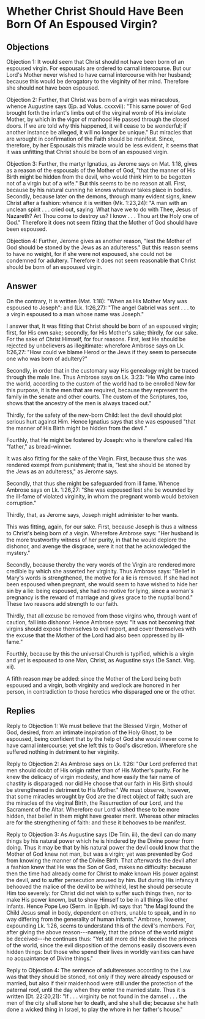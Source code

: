 # Whether Christ Should Have Been Born Of An Espoused Virgin?

## Objections

Objection 1: It would seem that Christ should not have been born of an espoused virgin. For espousals are ordered to carnal intercourse. But our Lord's Mother never wished to have carnal intercourse with her husband; because this would be derogatory to the virginity of her mind. Therefore she should not have been espoused.

Objection 2: Further, that Christ was born of a virgin was miraculous, whence Augustine says (Ep. ad Volus. cxxxvii): "This same power of God brought forth the infant's limbs out of the virginal womb of His inviolate Mother, by which in the vigor of manhood He passed through the closed doors. If we are told why this happened, it will cease to be wonderful; if another instance be alleged, it will no longer be unique." But miracles that are wrought in confirmation of the Faith should be manifest. Since, therefore, by her Espousals this miracle would be less evident, it seems that it was unfitting that Christ should be born of an espoused virgin.

Objection 3: Further, the martyr Ignatius, as Jerome says on Mat. 1:18, gives as a reason of the espousals of the Mother of God, "that the manner of His Birth might be hidden from the devil, who would think Him to be begotten not of a virgin but of a wife." But this seems to be no reason at all. First, because by his natural cunning he knows whatever takes place in bodies. Secondly, because later on the demons, through many evident signs, knew Christ after a fashion: whence it is written (Mk. 1:23,24): "A man with an unclean spirit . . . cried out, saying: What have we to do with Thee, Jesus of Nazareth? Art Thou come to destroy us? I know . . . Thou art the Holy one of God." Therefore it does not seem fitting that the Mother of God should have been espoused.

Objection 4: Further, Jerome gives as another reason, "lest the Mother of God should be stoned by the Jews as an adulteress." But this reason seems to have no weight, for if she were not espoused, she could not be condemned for adultery. Therefore it does not seem reasonable that Christ should be born of an espoused virgin.

## Answer

On the contrary, It is written (Mat. 1:18): "When as His Mother Mary was espoused to Joseph": and (Lk. 1:26,27): "The angel Gabriel was sent . . . to a virgin espoused to a man whose name was Joseph."

I answer that, It was fitting that Christ should be born of an espoused virgin; first, for His own sake; secondly, for His Mother's sake; thirdly, for our sake. For the sake of Christ Himself, for four reasons. First, lest He should be rejected by unbelievers as illegitimate: wherefore Ambrose says on Lk. 1:26,27: "How could we blame Herod or the Jews if they seem to persecute one who was born of adultery?"

Secondly, in order that in the customary way His genealogy might be traced through the male line. Thus Ambrose says on Lk. 3:23: "He Who came into the world, according to the custom of the world had to be enrolled Now for this purpose, it is the men that are required, because they represent the family in the senate and other courts. The custom of the Scriptures, too, shows that the ancestry of the men is always traced out."

Thirdly, for the safety of the new-born Child: lest the devil should plot serious hurt against Him. Hence Ignatius says that she was espoused "that the manner of His Birth might be hidden from the devil."

Fourthly, that He might be fostered by Joseph: who is therefore called His "father," as bread-winner.

It was also fitting for the sake of the Virgin. First, because thus she was rendered exempt from punishment; that is, "lest she should be stoned by the Jews as an adulteress," as Jerome says.

Secondly, that thus she might be safeguarded from ill fame. Whence Ambrose says on Lk. 1:26,27: "She was espoused lest she be wounded by the ill-fame of violated virginity, in whom the pregnant womb would betoken corruption."

Thirdly, that, as Jerome says, Joseph might administer to her wants.

This was fitting, again, for our sake. First, because Joseph is thus a witness to Christ's being born of a virgin. Wherefore Ambrose says: "Her husband is the more trustworthy witness of her purity, in that he would deplore the dishonor, and avenge the disgrace, were it not that he acknowledged the mystery."

Secondly, because thereby the very words of the Virgin are rendered more credible by which she asserted her virginity. Thus Ambrose says: "Belief in Mary's words is strengthened, the motive for a lie is removed. If she had not been espoused when pregnant, she would seem to have wished to hide her sin by a lie: being espoused, she had no motive for lying, since a woman's pregnancy is the reward of marriage and gives grace to the nuptial bond." These two reasons add strength to our faith.

Thirdly, that all excuse be removed from those virgins who, through want of caution, fall into dishonor. Hence Ambrose says: "It was not becoming that virgins should expose themselves to evil report, and cover themselves with the excuse that the Mother of the Lord had also been oppressed by ill-fame."

Fourthly, because by this the universal Church is typified, which is a virgin and yet is espoused to one Man, Christ, as Augustine says (De Sanct. Virg. xii).

A fifth reason may be added: since the Mother of the Lord being both espoused and a virgin, both virginity and wedlock are honored in her person, in contradiction to those heretics who disparaged one or the other.

## Replies

Reply to Objection 1: We must believe that the Blessed Virgin, Mother of God, desired, from an intimate inspiration of the Holy Ghost, to be espoused, being confident that by the help of God she would never come to have carnal intercourse: yet she left this to God's discretion. Wherefore she suffered nothing in detriment to her virginity.

Reply to Objection 2: As Ambrose says on Lk. 1:26: "Our Lord preferred that men should doubt of His origin rather than of His Mother's purity. For he knew the delicacy of virgin modesty, and how easily the fair name of chastity is disparaged: nor did He choose that our faith in His Birth should be strengthened in detriment to His Mother." We must observe, however, that some miracles wrought by God are the direct object of faith; such are the miracles of the virginal Birth, the Resurrection of our Lord, and the Sacrament of the Altar. Wherefore our Lord wished these to be more hidden, that belief in them might have greater merit. Whereas other miracles are for the strengthening of faith: and these it behooves to be manifest.

Reply to Objection 3: As Augustine says (De Trin. iii), the devil can do many things by his natural power which he is hindered by the Divine power from doing. Thus it may be that by his natural power the devil could know that the Mother of God knew not man, but was a virgin; yet was prevented by God from knowing the manner of the Divine Birth. That afterwards the devil after a fashion knew that He was the Son of God, makes no difficulty: because then the time had already come for Christ to make known His power against the devil, and to suffer persecution aroused by him. But during His infancy it behooved the malice of the devil to be withheld, lest he should persecute Him too severely: for Christ did not wish to suffer such things then, nor to make His power known, but to show Himself to be in all things like other infants. Hence Pope Leo (Serm. in Epiph. iv) says that "the Magi found the Child Jesus small in body, dependent on others, unable to speak, and in no way differing from the generality of human infants." Ambrose, however, expounding Lk. 1:26, seems to understand this of the devil's members. For, after giving the above reason---namely, that the prince of the world might be deceived---he continues thus: "Yet still more did He deceive the princes of the world, since the evil disposition of the demons easily discovers even hidden things: but those who spend their lives in worldly vanities can have no acquaintance of Divine things."

Reply to Objection 4: The sentence of adulteresses according to the Law was that they should be stoned, not only if they were already espoused or married, but also if their maidenhood were still under the protection of the paternal roof, until the day when they enter the married state. Thus it is written (Dt. 22:20,21): "If . . . virginity be not found in the damsel . . . the men of the city shall stone her to death, and she shall die; because she hath done a wicked thing in Israel, to play the whore in her father's house."